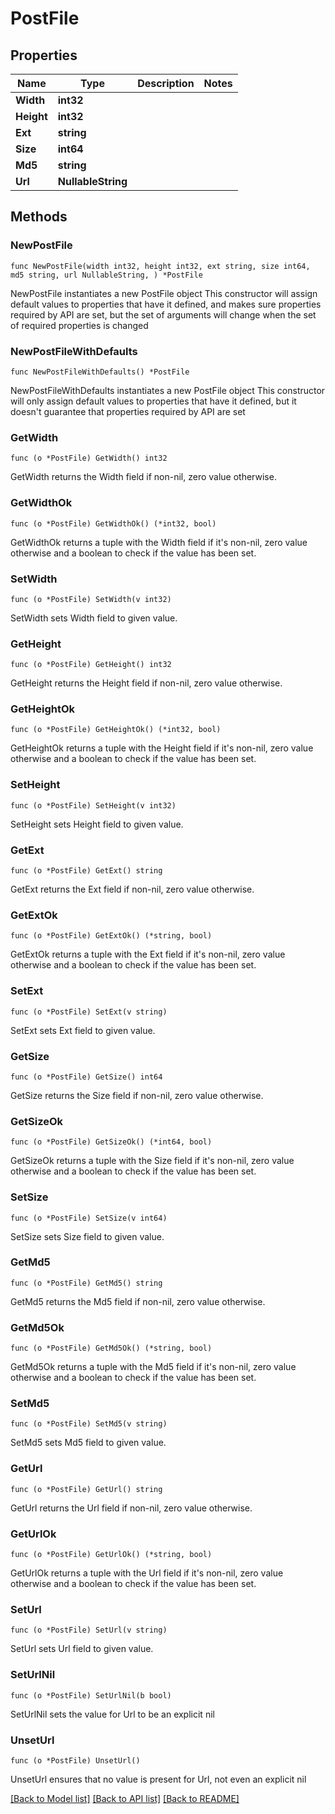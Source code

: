 # PostFile

## Properties

Name | Type | Description | Notes
------------ | ------------- | ------------- | -------------
**Width** | **int32** |  | 
**Height** | **int32** |  | 
**Ext** | **string** |  | 
**Size** | **int64** |  | 
**Md5** | **string** |  | 
**Url** | **NullableString** |  | 

## Methods

### NewPostFile

`func NewPostFile(width int32, height int32, ext string, size int64, md5 string, url NullableString, ) *PostFile`

NewPostFile instantiates a new PostFile object
This constructor will assign default values to properties that have it defined,
and makes sure properties required by API are set, but the set of arguments
will change when the set of required properties is changed

### NewPostFileWithDefaults

`func NewPostFileWithDefaults() *PostFile`

NewPostFileWithDefaults instantiates a new PostFile object
This constructor will only assign default values to properties that have it defined,
but it doesn't guarantee that properties required by API are set

### GetWidth

`func (o *PostFile) GetWidth() int32`

GetWidth returns the Width field if non-nil, zero value otherwise.

### GetWidthOk

`func (o *PostFile) GetWidthOk() (*int32, bool)`

GetWidthOk returns a tuple with the Width field if it's non-nil, zero value otherwise
and a boolean to check if the value has been set.

### SetWidth

`func (o *PostFile) SetWidth(v int32)`

SetWidth sets Width field to given value.


### GetHeight

`func (o *PostFile) GetHeight() int32`

GetHeight returns the Height field if non-nil, zero value otherwise.

### GetHeightOk

`func (o *PostFile) GetHeightOk() (*int32, bool)`

GetHeightOk returns a tuple with the Height field if it's non-nil, zero value otherwise
and a boolean to check if the value has been set.

### SetHeight

`func (o *PostFile) SetHeight(v int32)`

SetHeight sets Height field to given value.


### GetExt

`func (o *PostFile) GetExt() string`

GetExt returns the Ext field if non-nil, zero value otherwise.

### GetExtOk

`func (o *PostFile) GetExtOk() (*string, bool)`

GetExtOk returns a tuple with the Ext field if it's non-nil, zero value otherwise
and a boolean to check if the value has been set.

### SetExt

`func (o *PostFile) SetExt(v string)`

SetExt sets Ext field to given value.


### GetSize

`func (o *PostFile) GetSize() int64`

GetSize returns the Size field if non-nil, zero value otherwise.

### GetSizeOk

`func (o *PostFile) GetSizeOk() (*int64, bool)`

GetSizeOk returns a tuple with the Size field if it's non-nil, zero value otherwise
and a boolean to check if the value has been set.

### SetSize

`func (o *PostFile) SetSize(v int64)`

SetSize sets Size field to given value.


### GetMd5

`func (o *PostFile) GetMd5() string`

GetMd5 returns the Md5 field if non-nil, zero value otherwise.

### GetMd5Ok

`func (o *PostFile) GetMd5Ok() (*string, bool)`

GetMd5Ok returns a tuple with the Md5 field if it's non-nil, zero value otherwise
and a boolean to check if the value has been set.

### SetMd5

`func (o *PostFile) SetMd5(v string)`

SetMd5 sets Md5 field to given value.


### GetUrl

`func (o *PostFile) GetUrl() string`

GetUrl returns the Url field if non-nil, zero value otherwise.

### GetUrlOk

`func (o *PostFile) GetUrlOk() (*string, bool)`

GetUrlOk returns a tuple with the Url field if it's non-nil, zero value otherwise
and a boolean to check if the value has been set.

### SetUrl

`func (o *PostFile) SetUrl(v string)`

SetUrl sets Url field to given value.


### SetUrlNil

`func (o *PostFile) SetUrlNil(b bool)`

 SetUrlNil sets the value for Url to be an explicit nil

### UnsetUrl
`func (o *PostFile) UnsetUrl()`

UnsetUrl ensures that no value is present for Url, not even an explicit nil

[[Back to Model list]](../README.md#documentation-for-models) [[Back to API list]](../README.md#documentation-for-api-endpoints) [[Back to README]](../README.md)


